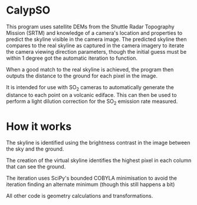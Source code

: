 # CalypSO

This program uses satellite DEMs from the Shuttle Radar Topography Mission (SRTM) and knowledge of a camera's location and properties to predict the skyline visible in the camera image. The predicted skyline then compares to the real skyline as captured in the camera imagery to iterate the camera viewing direction parameters, though the initial guess must be within 1 degree got the automatic iteration to function.

When a good match to the real skyline is achieved, the program then outputs the distance to the ground for each pixel in the image.

It is intended for use with SO<sub>2</sub> cameras to automatically generate the distance to each point on a volcanic ediface. This can then be used to perform a light dilution correction for the SO<sub>2</sub> emission rate measured.

# How it works

The skyline is identified using the brightness contrast in the image between the sky and the ground. 

The creation of the virtual skyline identifies the highest pixel in each column that can see the ground.

The iteration uses SciPy's bounded COBYLA minimisation to avoid the iteration finding an alternate minimum (though this still happens a bit)

All other code is geometry calculations and transformations.
